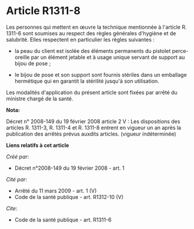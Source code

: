 # Article R1311-8

Les personnes qui mettent en œuvre la technique mentionnée à l'article R. 1311-6 sont soumises au respect des règles
générales d'hygiène et de salubrité. Elles respectent en particulier les règles suivantes :

- la peau du client est isolée des éléments permanents du pistolet perce-oreille par un élément jetable et à usage unique
servant de support au bijou de pose ;

- le bijou de pose et son support sont fournis stériles dans un emballage hermétique qui en garantit la stérilité jusqu'à son
utilisation. 

Les modalités d'application du présent article sont fixées par arrêté du ministre chargé de la santé.

**Nota:**

Décret n° 2008-149 du 19 février 2008 article 2 V : Les dispositions des articles R. 1311-3, R. 1311-4 et R. 1311-8 entrent
en vigueur un an après la publication des arrêtés prévus auxdits articles. (vigueur indéterminée)

**Liens relatifs à cet article**

_Créé par_:

  - Décret n°2008-149 du 19 février 2008 - art. 1

_Cité par_:

  - Arrêté du 11 mars 2009 - art. 1 (V)
  - Code de la santé publique - art. R1312-10 (V)

_Cite_:

  - Code de la santé publique - art. R1311-6
